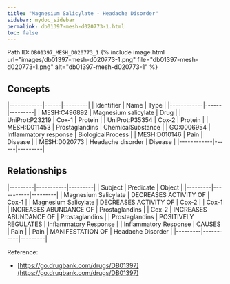 ```yaml
---
title: "Magnesium Salicylate - Headache Disorder"
sidebar: mydoc_sidebar
permalink: db01397-mesh-d020773-1.html
toc: false 
---
```



Path ID: `DB01397_MESH_D020773_1`
{% include image.html url="images/db01397-mesh-d020773-1.png" file="db01397-mesh-d020773-1.png" alt="db01397-mesh-d020773-1" %}

## Concepts

|------------|------|---------|
| Identifier | Name | Type    |
|------------|------|---------|
| MESH:C496892 | Magnesium salicylate | Drug |
| UniProt:P23219 | Cox-1 | Protein |
| UniProt:P35354 | Cox-2 | Protein |
| MESH:D011453 | Prostaglandins | ChemicalSubstance |
| GO:0006954 | Inflammatory response | BiologicalProcess |
| MESH:D010146 | Pain | Disease |
| MESH:D020773 | Headache disorder | Disease |
|------------|------|---------|

## Relationships

|---------|-----------|---------|
| Subject | Predicate | Object  |
|---------|-----------|---------|
| Magnesium Salicylate | DECREASES ACTIVITY OF | Cox-1 |
| Magnesium Salicylate | DECREASES ACTIVITY OF | Cox-2 |
| Cox-1 | INCREASES ABUNDANCE OF | Prostaglandins |
| Cox-2 | INCREASES ABUNDANCE OF | Prostaglandins |
| Prostaglandins | POSITIVELY REGULATES | Inflammatory Response |
| Inflammatory Response | CAUSES | Pain |
| Pain | MANIFESTATION OF | Headache Disorder |
|---------|-----------|---------|

Reference: 
  - [https://go.drugbank.com/drugs/DB01397](https://go.drugbank.com/drugs/DB01397)

